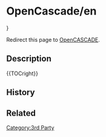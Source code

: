 # OpenCascade/en
 }

Redirect this page to [OpenCASCADE](OpenCASCADE.md).

## Description


{{TOCright}}

## History

## Related



[Category:3rd Party](Category:3rd_Party.md)
